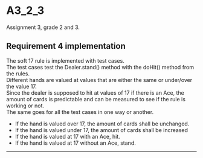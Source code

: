 # A3_2_3

Assignment 3, grade 2 and 3.


## Requirement 4 implementation
The soft 17 rule is implemented with test cases.  
The test cases test the Dealer.stand() method with the doHit() method from the rules.  
Different hands are valued at values that are either the same or under/over the value 17.  
Since the dealer is supposed to hit at values of 17 if there is an Ace, the amount of cards is predictable and can be measured to see if the rule is working or not.  
The same goes for all the test cases in one way or another.  
- If the hand is valued over 17, the amount of cards shall be unchanged.
- If the hand is valued under 17, the amount of cards shall be increased
- If the hand is valued at 17 with an Ace, hit. 
- If the hand is valued at 17 without an Ace, stand.  
---
